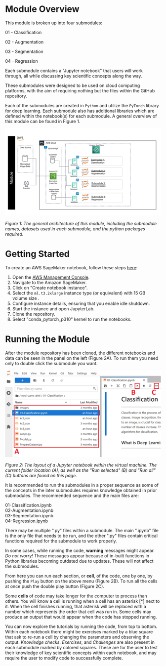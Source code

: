 # Module Overview   
   
This module is broken up into four submodules:
    
01 - Classification

02 - Augmentation

03 - Segmentation

04 - Regression
    
Each submodule contains a "Jupyter notebook" that users will work through, all while discussing key scientific concepts along the way.

These submodules were designed to be used on cloud computing platforms, with the aim of requiring nothing but the files within the GitHub repository. 

Each of the submodules are created in `Python` and utilize the `PyTorch` library for deep learning. Each submodule also has additional libraries which are defined within the notebook(s) for each submodule. A general overview of this module can be found in Figure 1.
   

![](Images/AWS_Architecture_Diagram.svg)
   
*Figure 1: The general architecture of this module, including the submodule names, datasets used in each submodule, and the python packages required.*
   
   

# Getting Started   
   
To create an AWS SageMaker notebook, follow these steps [here](https://github.com/NIGMS/NIGMS-Sandbox/blob/main/docs/HowToCreateAWSSagemakerNotebooks.md):

1. Open the [AWS Management Console](https://aws.amazon.com/console/).
2. Navigate to the Amazon SageMaker.
3. Click on "Create notebook instance".
4. Select the `ml.t3.2xlarge` instance type (or equivalent) with 15 GB volume size .
5. Configure instance details, ensuring that you enable idle shutdown.
6. Start the instance and open JupyterLab.
7. Clone the repository. 
6. Select "conda_pytorch_p310" kernel to run the notebooks.
   
    
# Running the Module   
   
After the module repository has been cloned, the different notebooks and data can be seen in the panel on the left (Figure 2A).  To run them you need only to double click the submodule you want. 
   

![](Images/vertex-layout.png)
   
*Figure 2: The layout of a Jupyter notebook within the virtual machine. The current folder location (A), as well as the "Run selected" (B) and "Run all" (C) buttons are found on this page.*
   

   
It is recommended to run the submodules in a proper sequence as some of the concepts in the later submodules requires knowledge obtained in prior submodules. The recommended sequence and the main files are:

01-Classification.ipynb   
02-Augmentation.ipynb   
03-Segmentation.ipynb  
04-Regression.ipynb  

There may be multiple ".py" files within a submodule. The main ".ipynb" file is the only file that needs to be run, and the other ".py" files contain critical functions required for the submodule to work properly.

In some cases, while running the code, **warning** messages might appear. *Do not worry!* These messages appear because of in-built functions in Python libraries becoming outdated due to updates. These will not affect the submodules.

From here you can run each section, or **cell**, of the code, one by one, by pushing the `Play` button on the above menu (Figure 2B). To run all the cells at once push the double play button (Figure 2C).

Some **cells** of code may take longer for the computer to process than others. You will know a cell is running when a cell has an asterisk \[\*\] next to it. When the cell finishes running, that asterisk will be replaced with a number which represents the order that cell was run in. Some cells may produce an output that would appear when the code has stopped running. 

You can now explore the tutorials by running the code, from top to bottom. Within each notebook there might be exercises marked by a blue square that ask to re-run a cell by changing the parameters and observing the output. _Knowledge checks_, _Exercises_, and _Challenges_ are also present in each submodule marked by colored squares. These are for the user to test their knowledge of key scientific concepts within each notebook, and may require the user to modify code to successfully complete.
